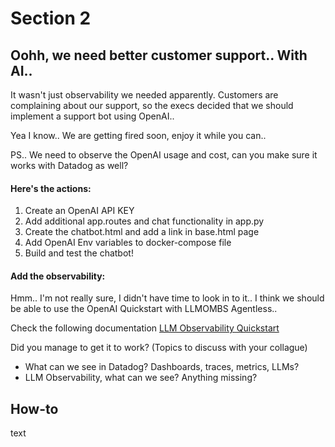 # Section 2

## Oohh, we need better customer support.. With AI..

It wasn't just observability we needed apparently. Customers are complaining about our support, so the execs decided that we should implement a support bot using OpenAI.. 

Yea I know.. We are getting fired soon, enjoy it while you can.. 

PS.. We need to observe the OpenAI usage and cost, can you make sure it works with Datadog as well?

#### Here's the actions:
1. Create an OpenAI API KEY
2. Add additional app.routes and chat functionality in app.py
3. Create the chatbot.html and add a link in base.html page
4. Add OpenAI Env variables to docker-compose file
4. Build and test the chatbot!

#### Add the observability:
Hmm.. I'm not really sure, I didn't have time to look in to it.. I think we should be able to use the OpenAI Quickstart with LLMOMBS Agentless.. 

Check the following documentation [LLM Observability Quickstart](https://docs.datadoghq.com/llm_observability/quickstart/?site=us)


Did you manage to get it to work? 
(Topics to discuss with your collague)
- What can we see in Datadog? Dashboards, traces, metrics, LLMs?
- LLM Observability, what can we see? Anything missing?


## How-to

text